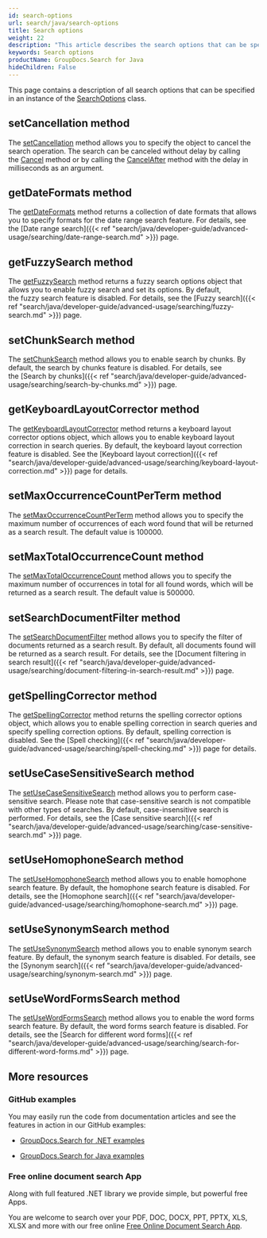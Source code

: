 ```yaml
---
id: search-options
url: search/java/search-options
title: Search options
weight: 22
description: "This article describes the search options that can be specified in an instance of the SearchOptions class."
keywords: Search options
productName: GroupDocs.Search for Java
hideChildren: False
---
```

This page contains a description of all search options that can be specified in an instance of the [SearchOptions](https://reference.groupdocs.com/search/java/com.groupdocs.search.options/SearchOptions) class.

## setCancellation method

The [setCancellation](https://reference.groupdocs.com/search/java/com.groupdocs.search.options/SearchOptions#setCancellation(com.groupdocs.search.common.Cancellation)) method allows you to specify the object to cancel the search operation. The search can be canceled without delay by calling the [Cancel](https://reference.groupdocs.com/search/java/com.groupdocs.search.common/Cancellation#cancel()) method or by calling the [CancelAfter](https://reference.groupdocs.com/search/java/com.groupdocs.search.common/Cancellation#cancelAfter(int)) method with the delay in milliseconds as an argument.

## getDateFormats method

The [getDateFormats](https://reference.groupdocs.com/search/java/com.groupdocs.search.options/SearchOptions#getDateFormats()) method returns a collection of date formats that allows you to specify formats for the date range search feature. For details, see the [Date range search]({{< ref "search/java/developer-guide/advanced-usage/searching/date-range-search.md" >}}) page.

## getFuzzySearch method

The [getFuzzySearch](https://reference.groupdocs.com/search/java/com.groupdocs.search.options/SearchOptions#getFuzzySearch()) method returns a fuzzy search options object that allows you to enable fuzzy search and set its options. By default, the fuzzy search feature is disabled. For details, see the [Fuzzy search]({{< ref "search/java/developer-guide/advanced-usage/searching/fuzzy-search.md" >}}) page.

## setChunkSearch method

The [setChunkSearch](https://reference.groupdocs.com/search/java/com.groupdocs.search.options/SearchOptions#setChunkSearch(boolean)) method allows you to enable search by chunks. By default, the search by chunks feature is disabled. For details, see the [Search by chunks]({{< ref "search/java/developer-guide/advanced-usage/searching/search-by-chunks.md" >}}) page.

## getKeyboardLayoutCorrector method

The [getKeyboardLayoutCorrector](https://reference.groupdocs.com/search/java/com.groupdocs.search.options/SearchOptions#getKeyboardLayoutCorrector()) method returns a keyboard layout corrector options object, which allows you to enable keyboard layout correction in search queries. By default, the keyboard layout correction feature is disabled. See the [Keyboard layout correction]({{< ref "search/java/developer-guide/advanced-usage/searching/keyboard-layout-correction.md" >}}) page for details.

## setMaxOccurrenceCountPerTerm method

The [setMaxOccurrenceCountPerTerm](https://reference.groupdocs.com/search/java/com.groupdocs.search.options/SearchOptions#setMaxOccurrenceCountPerTerm(int)) method allows you to specify the maximum number of occurrences of each word found that will be returned as a search result. The default value is 100000.

## setMaxTotalOccurrenceCount method

The [setMaxTotalOccurrenceCount](https://reference.groupdocs.com/search/java/com.groupdocs.search.options/SearchOptions#setMaxTotalOccurrenceCount(int)) method allows you to specify the maximum number of occurrences in total for all found words, which will be returned as a search result. The default value is 500000.

## setSearchDocumentFilter method

The [setSearchDocumentFilter](https://reference.groupdocs.com/search/java/com.groupdocs.search.options/SearchOptions#setSearchDocumentFilter(com.groupdocs.search.options.ISearchDocumentFilter)) method allows you to specify the filter of documents returned as a search result. By default, all documents found will be returned as a search result. For details, see the [Document filtering in search result]({{< ref "search/java/developer-guide/advanced-usage/searching/document-filtering-in-search-result.md" >}}) page.

## getSpellingCorrector method

The [getSpellingCorrector](https://reference.groupdocs.com/search/java/com.groupdocs.search.options/SearchOptions#getSpellingCorrector()) method returns the spelling corrector options object, which allows you to enable spelling correction in search queries and specify spelling correction options. By default, spelling correction is disabled. See the [Spell checking]({{< ref "search/java/developer-guide/advanced-usage/searching/spell-checking.md" >}}) page for details.

## setUseCaseSensitiveSearch method

The [setUseCaseSensitiveSearch](https://reference.groupdocs.com/search/java/com.groupdocs.search.options/SearchOptions#setUseCaseSensitiveSearch(boolean)) method allows you to perform case-sensitive search. Please note that case-sensitive search is not compatible with other types of searches. By default, case-insensitive search is performed. For details, see the [Case sensitive search]({{< ref "search/java/developer-guide/advanced-usage/searching/case-sensitive-search.md" >}}) page.

## setUseHomophoneSearch method

The [setUseHomophoneSearch](https://reference.groupdocs.com/search/java/com.groupdocs.search.options/SearchOptions#setUseHomophoneSearch(boolean)) method allows you to enable homophone search feature. By default, the homophone search feature is disabled. For details, see the [Homophone search]({{< ref "search/java/developer-guide/advanced-usage/searching/homophone-search.md" >}}) page.

## setUseSynonymSearch method

The [setUseSynonymSearch](https://reference.groupdocs.com/search/java/com.groupdocs.search.options/SearchOptions#setUseSynonymSearch(boolean)) method allows you to enable synonym search feature. By default, the synonym search feature is disabled. For details, see the [Synonym search]({{< ref "search/java/developer-guide/advanced-usage/searching/synonym-search.md" >}}) page.

## setUseWordFormsSearch method

The [setUseWordFormsSearch](https://reference.groupdocs.com/search/java/com.groupdocs.search.options/SearchOptions#setUseWordFormsSearch(boolean)) method allows you to enable the word forms search feature. By default, the word forms search feature is disabled. For details, see the [Search for different word forms]({{< ref "search/java/developer-guide/advanced-usage/searching/search-for-different-word-forms.md" >}}) page.

## More resources

### GitHub examples

You may easily run the code from documentation articles and see the features in action in our GitHub examples:

*   [GroupDocs.Search for .NET examples](https://github.com/groupdocs-search/GroupDocs.Search-for-.NET)
    
*   [GroupDocs.Search for Java examples](https://github.com/groupdocs-search/GroupDocs.Search-for-Java)
    

### Free online document search App

Along with full featured .NET library we provide simple, but powerful free Apps.

You are welcome to search over your PDF, DOC, DOCX, PPT, PPTX, XLS, XLSX and more with our free online [Free Online Document Search App](https://products.groupdocs.app/search).
